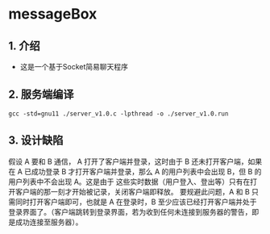 # messageBox
## 1. 介绍
- 这是一个基于Socket简易聊天程序
## 2. 服务端编译
`gcc -std=gnu11 ./server_v1.0.c -lpthread -o ./server_v1.0.run`
## 3. 设计缺陷
假设 A 要和 B 通信， A 打开了客户端并登录，这时由于 B 还未打开客户端，如果在 A 已成功登录 B 才打开客户端并登录，那么 A 的用户列表中会出现 B，但 B 的用户列表中不会出现 A。这是由于
这些实时数据（用户登入、登出等）只有在打开客户端的那一刻才开始被记录，关闭客户端即释放。
要规避此问题，A 和 B 只需同时打开客户端即可，也就是 A 在登录时，B 至少应该已经打开客户端并处于登录界面了。（客户端跳转到登录界面，若为收到任何未连接到服务器的警告，即是成功连接至服务器）。
